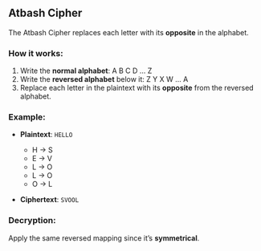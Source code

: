 ## **Atbash Cipher**

The Atbash Cipher replaces each letter with its **opposite** in the alphabet.

### **How it works**:

1. Write the **normal alphabet**: A B C D ... Z
2. Write the **reversed alphabet** below it: Z Y X W ... A
3. Replace each letter in the plaintext with its **opposite** from the reversed alphabet.

### **Example**:

- **Plaintext**: `HELLO`
    
    - H → S
    - E → V
    - L → O
    - L → O
    - O → L
- **Ciphertext**: `SVOOL`
    

### **Decryption**:

Apply the same reversed mapping since it’s **symmetrical**.